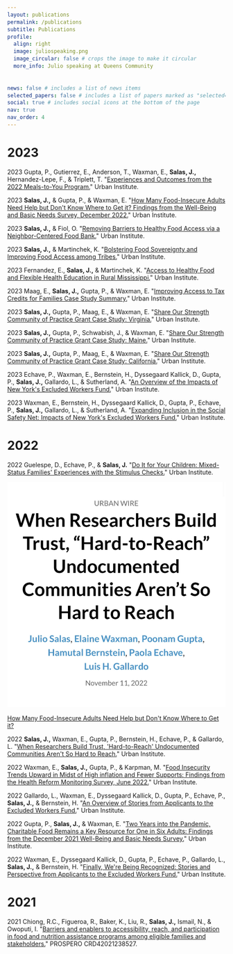 ```yaml
---
layout: publications
permalink: /publications
subtitle: Publications
profile:
  align: right
  image: juliospeaking.png
  image_circular: false # crops the image to make it circular
  more_info: Julio speaking at Queens Community


news: false # includes a list of news items
selected_papers: false # includes a list of papers marked as "selected={true}"
social: true # includes social icons at the bottom of the page
nav: true
nav_order: 4
---
```


# 2023

2023 Gupta, P., Gutierrez, E., Anderson, T., Waxman, E., **Salas, J.,** Hernandez-Lepe, F., & Triplett, T. "[Experiences and Outcomes from the 2022 Meals-to-You Program.](https://www.urban.org/research/publication/experiences-and-outcomes-2022-meals-to-you-program)" Urban Institute.

2023 **Salas, J.,** & Gupta, P., & Waxman, E. "[How Many Food-Insecure Adults Need Help but Don't Know Where to Get it? Findings from the Well-Being and Basic Needs Survey, December 2022.](https://www.urban.org/research/publication/how-many-food-insecure-adults-need-help-dont-know-where-get-it)" Urban Institute.

2023 **Salas, J.,** & Fiol, O. "[Removing Barriers to Healthy Food Access via a Neighbor-Centered Food Bank.](https://www.urban.org/research/publication/removing-barriers-healthy-food-access-neighbor-centered-food-bank)" Urban Institute.

2023 **Salas, J.,** & Martinchek, K. "[Bolstering Food Sovereignty and Improving Food Access among Tribes.](https://www.urban.org/research/publication/bolstering-food-sovereignty-and-improving-food-access-among-tribes)" Urban Institute.

2023 Fernandez, E., **Salas, J.,** & Martinchek, K. "[Access to Healthy Food and Flexible Health Education in Rural Mississippi.](https://www.urban.org/research/publication/access-healthy-food-and-flexible-health-education-rural-mississippi)" Urban Institute.

2023 Maag, E., **Salas, J.,** Gupta, P., & Waxman, E. "[Improving Access to Tax Credits for Families Case Study Summary.](https://www.urban.org/research/publication/share-our-strength-community-practice-grant-case-studies)" Urban Institute.

2023 **Salas, J.,** Gupta, P., Maag, E., & Waxman, E. "[Share Our Strength Community of Practice Grant Case Study: Virginia.](https://www.urban.org/sites/default/files/2023-04/Share-our-strength-virginia.pdf)" Urban Institute.

2023 **Salas, J.,** Gupta, P., Schwabish, J., & Waxman, E. "[Share Our Strength Community of Practice Grant Case Study: Maine.](https://www.urban.org/sites/default/files/2023-04/Share-our-strength-maine.pdf)" Urban Institute.

2023 **Salas, J.,** Gupta, P., Maag, E., & Waxman, E. "[Share Our Strength Community of Practice Grant Case Study: California.](https://www.urban.org/sites/default/files/2023-04/Share-our-strength-california.pdf)" Urban Institute.

2023 Echave, P., Waxman, E., Bernstein, H., Dyssegaard Kallick, D., Gupta, P., **Salas, J.,** Gallardo, L., & Sutherland, A. "[An Overview of the Impacts of New York's Excluded Workers Fund.](https://www.urban.org/research/publication/overview-impacts-new-yorks-excluded-workers-fund)" Urban Institute.

2023 Waxman, E., Bernstein, H., Dyssegaard Kallick, D., Gupta, P., Echave, P., **Salas, J.,** Gallardo, L., & Sutherland, A. "[Expanding Inclusion in the Social Safety Net: Impacts of New York's Excluded Workers Fund.](https://www.urban.org/research/publication/expanding-inclusion-social-safety-net-impacts-new-yorks-excluded-workers-fund)" Urban Institute.

# 2022

2022 Guelespe, D., Echave, P., & **Salas, J.** "[Do It for Your Children: Mixed-Status Families' Experiences with the Stimulus Checks.](https://www.urban.org/research/publication/do-it-for-your-children)" Urban Institute.

<div class="image">
  <img src="assets/img/update.jpg" alt="Do-It-for-Your-Children">
  <p>
      <a href="https://www.urban.org/research/publication/how-many-food-insecure-adults-need-help-dont-know-where-get-it" target="_blank">
          How Many Food-Insecure Adults Need Help but Don't Know Where to Get it?
      </a>
  </p>
</div>

2022 **Salas, J.,** Waxman, E., Gupta, P., Bernstein, H., Echave, P., & Gallardo, L. "[When Researchers Build Trust, 'Hard-to-Reach' Undocumented Communities Aren't So Hard to Reach.](https://www.urban.org/urban-wire/when-researchers-build-trust-hard-reach-undocumented-communities-arent-so-hard-reach)" Urban Institute.

2022 Waxman, E., **Salas, J.,** Gupta, P., & Karpman, M. "[Food Insecurity Trends Upward in Midst of High inflation and Fewer Supports: Findings from the Health Reform Monitoring Survey, June 2022.](https://www.urban.org/research/publication/food-insecurity-trended-upward-midst-high-inflation)" Urban Institute.

2022 Gallardo, L., Waxman, E., Dyssegaard Kallick, D., Gupta, P., Echave, P., **Salas, J.,** & Bernstein, H. "[An Overview of Stories from Applicants to the Excluded Workers Fund.](https://www.urban.org/research/publication/overview-stories-applicants-excluded-workers-fund)" Urban Institute.

2022 Gupta, P., **Salas, J.,** & Waxman, E. "[Two Years into the Pandemic, Charitable Food Remains a Key Resource for One in Six Adults: Findings from the December 2021 Well-Being and Basic Needs Survey.](https://www.urban.org/research/publication/two-years-pandemic-charitable-food-remains-key-resource-one-six-adults)" Urban Institute.

2022 Waxman, E., Dyssegaard Kallick, D., Gupta, P., Echave, P., Gallardo, L., **Salas, J.,** & Bernstein, H. "[Finally, We're Being Recognized: Stories and Perspective from Applicants to the Excluded Workers Fund.](https://www.urban.org/research/publication/finally-were-being-recognized-stories-and-perspectives-applicants-excluded)" Urban Institute.

# 2021

2021 Chiong, R.C., Figueroa, R., Baker, K., Liu, R., **Salas, J.,** Ismail, N., & Owoputi, I. "[Barriers and enablers to accessibility, reach, and participation in food and nutrition assistance programs among eligible families and stakeholders.](https://www.crd.york.ac.uk/prospero/display_record.php?ID=CRD42021238527)" PROSPERO CRD42021238527.